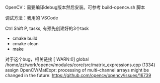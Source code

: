 OpenCV：需要编译debug版本然后安装。可参考 build-opencv.sh 脚本

调试方法：我用的 VSCode

Ctrl Shift P, tasks, 有预先创建好的3个task
- cmake build
- cmake clean
- make


对于这个bug，相关链接
[ WARN:0] global /home/zz/work/opencv/modules/core/src/matrix_expressions.cpp (1334) assign OpenCV/MatExpr: processing of multi-channel arrays might be changed in the future: https://github.com/opencv/opencv/issues/16739
